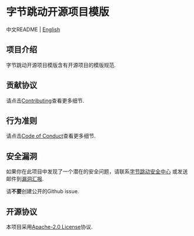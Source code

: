 # 字节跳动开源项目模版

中文README | [English](README.md)

## 项目介绍

字节跳动开源项目模版含有开源项目的模版规范.

## 贡献协议

请点击[Contributing](CONTRIBUTING.md)查看更多细节.

## 行为准则

请点击[Code of Conduct](CODE_OF_CONDUCT.md)查看更多细节.

## 安全漏洞

如果你在此项目中发现了一个潜在的安全问题，请联系[字节跳动安全中心](https://security.bytedance.com/src) 或发送邮件到[漏洞汇报](sec@bytedance.com).

请**不要**创建公开的Github issue.

## 开源协议

本项目采用[Apache-2.0 License](LICENSE)协议.
